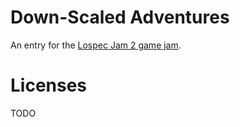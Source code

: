 # Down-Scaled Adventures

An entry for the [Lospec Jam 2 game jam](https://itch.io/jam/lospec-jam-2).

# Licenses

TODO
